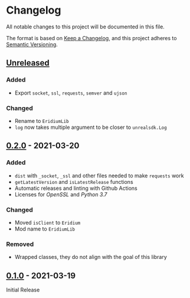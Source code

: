 # Changelog
All notable changes to this project will be documented in this file.

The format is based on [Keep a Changelog](https://keepachangelog.com/en/1.0.0/),
and this project adheres to [Semantic Versioning](https://semver.org/spec/v2.0.0.html).

## [Unreleased]

### Added

- Export `socket`, `ssl`, `requests`, `semver` and `ujson`

### Changed

- Rename to `EridiumLib`
- `log` now takes multiple argument to be closer to `unrealsdk.Log`

## [0.2.0] - 2021-03-20

### Added

- `dist` with `_socket`, `_ssl` and other files needed to make `requests` work
- `getLatestVersion` and `isLatestRelease` functions
- Automatic releases and linting with Github Actions
- Licenses for *OpenSSL* and *Python 3.7*

### Changed

- Moved `isClient` to `Eridium`
- Mod name to `EridiumLib`

### Removed

- Wrapped classes, they do not align with the goal of this library

## [0.1.0] - 2021-03-19

Initial Release

[Unreleased]: https://github.com/RLNT/bl2_eridium/compare/v0.2.0...HEAD
[0.2.0]: https://github.com/RLNT/bl2_eridium/compare/v0.1.0...v0.2.0
[0.1.0]: https://github.com/RLNT/bl2_eridium/releases/tag/v0.1.0